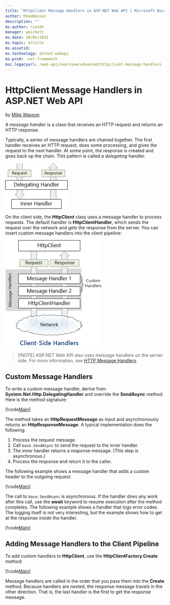 ```yaml
---
title: "HttpClient Message Handlers in ASP.NET Web API | Microsoft Docs"
author: MikeWasson
description: ""
ms.author: riande
manager: wpickett
ms.date: 10/01/2012
ms.topic: article
ms.assetid: 
ms.technology: dotnet-webapi
ms.prod: .net-framework
msc.legacyurl: /web-api/overview/advanced/httpclient-message-handlers
---
```

HttpClient Message Handlers in ASP.NET Web API
====================
by [Mike Wasson](https://github.com/MikeWasson)

A *message handler* is a class that receives an HTTP request and returns an HTTP response.

Typically, a series of message handlers are chained together. The first handler receives an HTTP request, does some processing, and gives the request to the next handler. At some point, the response is created and goes back up the chain. This pattern is called a *delegating* handler.

![](httpclient-message-handlers/_static/image1.png)

On the client side, the **HttpClient** class uses a message handler to process requests. The default handler is **HttpClientHandler**, which sends the request over the network and gets the response from the server. You can insert custom message handlers into the client pipeline:

![](httpclient-message-handlers/_static/image2.png)

> [!NOTE] ASP.NET Web API also uses message handlers on the server side. For more information, see [HTTP Message Handlers](http-message-handlers.md).


## Custom Message Handlers

To write a custom message handler, derive from **System.Net.Http.DelegatingHandler** and override the **SendAsync** method. Here is the method signature:

[!code[Main](httpclient-message-handlers/samples/sample1.xml)]

The method takes an **HttpRequestMessage** as input and asynchronously returns an **HttpResponseMessage**. A typical implementation does the following:

1. Process the request message.
2. Call `base.SendAsync` to send the request to the inner handler.
3. The inner handler returns a response message. (This step is asynchronous.)
4. Process the response and return it to the caller.

The following example shows a message handler that adds a custom header to the outgoing request:

[!code[Main](httpclient-message-handlers/samples/sample2.xml)]

The call to `base.SendAsync` is asynchronous. If the handler does any work after this call, use the **await** keyword to resume execution after the method completes. The following example shows a handler that logs error codes. The logging itself is not very interesting, but the example shows how to get at the response inside the handler.

[!code[Main](httpclient-message-handlers/samples/sample3.xml?highlight=10,13)]

## Adding Message Handlers to the Client Pipeline

To add custom handlers to **HttpClient**, use the **HttpClientFactory.Create** method:

[!code[Main](httpclient-message-handlers/samples/sample4.xml)]

Message handlers are called in the order that you pass them into the **Create** method. Because handlers are nested, the response message travels in the other direction. That is, the last handler is the first to get the response message.